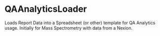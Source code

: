 # QAAnalyticsLoader
Loads Report Data into a Spreadsheet (or other) template for QA Analytics usage.  Initially for Mass Spectrometry with data from a Nexion.
